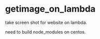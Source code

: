 # getimage_on_lambda

take screen shot for website on lambda.

need to build node_modules on centos.
